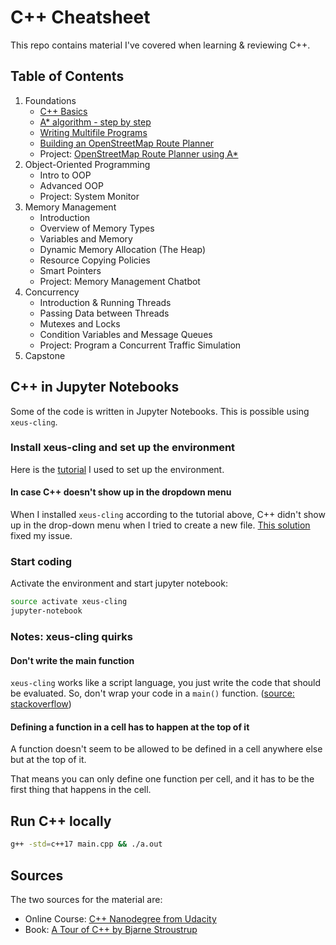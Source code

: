 # C++ Cheatsheet
This repo contains material I've covered when learning & reviewing C++. 

## Table of Contents
1. Foundations
    * [C++ Basics](https://github.com/kkufieta/cpp/blob/master/1_Foundations/01_Cpp_Basics.ipynb)
    * [A* algorithm - step by step](https://github.com/kkufieta/cpp/blob/master/1_Foundations/02_Astar_Algorithm_step_by_step.ipynb)
    * [Writing Multifile Programs](https://github.com/kkufieta/cpp/blob/master/1_Foundations/03_Writing_Multifile_Programs.ipynb)
    * [Building an OpenStreetMap Route Planner](https://github.com/kkufieta/cpp/blob/master/1_Foundations/04_Building_an_OpenStreetMap_Route_Planner.ipynb)
    * Project: [OpenStreetMap Route Planner using A*](https://github.com/kkufieta/openstreetmap_routeplanner_astar)
2. Object-Oriented Programming
    * Intro to OOP
    * Advanced OOP
    * Project: System Monitor
3. Memory Management
    * Introduction
    * Overview of Memory Types
    * Variables and Memory
    * Dynamic Memory Allocation (The Heap)
    * Resource Copying Policies
    * Smart Pointers
    * Project: Memory Management Chatbot
4. Concurrency
    * Introduction & Running Threads
    * Passing Data between Threads
    * Mutexes and Locks
    * Condition Variables and Message Queues
    * Project: Program a Concurrent Traffic Simulation
5. Capstone


## C++ in Jupyter Notebooks
Some of the code is written in Jupyter Notebooks. This is possible using `xeus-cling`. 

### Install xeus-cling and set up the environment
Here is the [tutorial](https://www.learnopencv.com/xeus-cling-run-c-code-in-jupyter-notebook/) I used to set up the environment.

#### In case C++ doesn't show up in the dropdown menu
When I installed `xeus-cling` according to the tutorial above, C++ didn't show up in the drop-down menu when I tried to create a new file. [This solution](https://github.com/jupyter-xeus/xeus-cling/issues/217) fixed my issue.

### Start coding
Activate the environment and start jupyter notebook:
```bash
source activate xeus-cling
jupyter-notebook
```

### Notes: xeus-cling quirks 
#### Don't write the main function
`xeus-cling` works like a script language, you just write the code that should be evaluated. So, don't wrap your code in a `main()` function. ([source: stackoverflow](https://stackoverflow.com/questions/62751544/jupyter-notebook-error-for-c-kernelcling))

#### Defining a function in a cell has to happen at the top of it
A function doesn't seem to be allowed to be defined in a cell anywhere else but at the top of it.

That means you can only define one function per cell, and it has to be the first thing that happens in the cell.

## Run C++ locally
```bash
g++ -std=c++17 main.cpp && ./a.out
```

## Sources
The two sources for the material are:
* Online Course: [C++ Nanodegree from Udacity](https://www.udacity.com/course/c-plus-plus-nanodegree--nd213)
* Book: [A Tour of C++ by Bjarne Stroustrup](https://www.amazon.com/Tour-2nd-Depth-Bjarne-Stroustrup/dp/0134997832)
